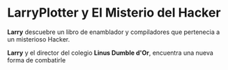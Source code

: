 # LarryPlotter y El Misterio del Hacker
**Larry** descuebre un libro de enamblador y compiladores que pertenecia a un misterioso Hacker.

**Larry** y el director del colegio **Linus Dumble d'Or**, encuentra una nueva forma de combatirle

